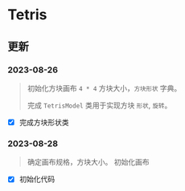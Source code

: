 # Tetris

## 更新

### 2023-08-26

> 初始化方块画布 `4 * 4` 方块大小，`方块形状` 字典。
>
> 完成 `TetrisModel` 类用于实现方块 `形状`, `旋转`。

-[x] 完成方块形状类

### 2023-08-28

> 确定画布规格，方块大小。
> 初始化画布

- [x] 初始化代码
